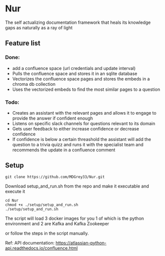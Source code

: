 # Nur
The self actualizing documentation framework that heals its knowledge gaps as naturally as a ray of light

## Feature list
### Done:
- add a confluence space (url credentials and update interval) 
- Pulls the confluence space and stores it in an sqlite database
- Vectorizes the confluence space pages and stores the embeds in a chroma db collection
- Uses the vectorized embeds to find the most similar pages to a question
### Todo:
- Creates an assistant with the relevant pages and allows it to engage to provide the answer if confident enough
- Listens on specific slack channels for questions relevant to its domain
- Gets user feedback to either increase confidence or decrease confidence
- If confidence is below a certain threashold the assistant will add the question to a trivia quizz and runs it with the specialist team and recommends the update in a confluence comment


## Setup


````
git clone https://github.com/MDGrey33/Nur.git
````
Download setup_and_run.sh from the repo and make it executable and execute it

````
cd Nur
chmod +x ./setup/setup_and_run.sh
./setup/setup_and_run.sh
````

The script will load 3 docker images for you 1 of which is the python environment and 2 are Kafka and Kafka Zookeeper 

or follow the steps in the script manually.

Ref: 
API documentation: https://atlassian-python-api.readthedocs.io/confluence.html
